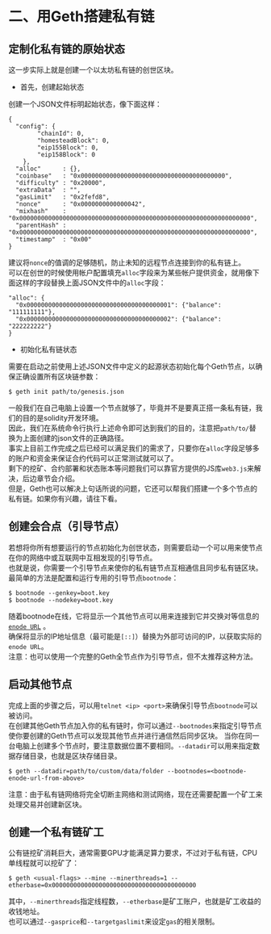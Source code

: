 # 二、用Geth搭建私有链
## 定制化私有链的原始状态
这一步实际上就是创建一个以太坊私有链的创世区块。  
* 首先，创建起始状态  

创建一个JSON文件标明起始状态，像下面这样：  
```
{
  "config": {
        "chainId": 0,
        "homesteadBlock": 0,
        "eip155Block": 0,
        "eip158Block": 0
    },
  "alloc"      : {},
  "coinbase"   : "0x0000000000000000000000000000000000000000",
  "difficulty" : "0x20000",
  "extraData"  : "",
  "gasLimit"   : "0x2fefd8",
  "nonce"      : "0x0000000000000042",
  "mixhash"    : "0x0000000000000000000000000000000000000000000000000000000000000000",
  "parentHash" : "0x0000000000000000000000000000000000000000000000000000000000000000",
  "timestamp"  : "0x00"
}
```
建议将`nonce`的值调的足够随机，防止未知的远程节点连接到你的私有链上。  
可以在创世的时候使用帐户配置填充`alloc`字段来为某些帐户提供资金，就用像下面这样的字段替换上面JSON文件中的`alloc`字段：  
```
"alloc": {
  "0x0000000000000000000000000000000000000001": {"balance": "111111111"},
  "0x0000000000000000000000000000000000000002": {"balance": "222222222"}
}
```
* 初始化私有链状态  

需要在启动之前使用上述JSON文件中定义的起源状态初始化每个Geth节点，以确保正确设置所有区块链参数：  
```
$ geth init path/to/genesis.json
```  
一般我们在自己电脑上设置一个节点就够了，毕竟并不是要真正搭一条私有链，我们的目的是solidity开发环境。  
因此，我们在系统命令行执行上述命令即可达到我们的目的，注意把`path/to/`替换为上面创建的json文件的正确路径。  
事实上目前工作完成之后已经可以满足我们的需求了，只要你在`alloc`字段足够多的账户和资金来保证合约代码可以正常测试就可以了。  
剩下的挖矿、合约部署和状态账本等问题我们可以靠官方提供的JS库`web3.js`来解决，后边章节会介绍。  
但是，Geth也可以解决上句话所说的问题，它还可以帮我们搭建一个多个节点的私有链。如果你有兴趣，请往下看。
## 创建会合点（引导节点）
若想将你所有想要运行的节点初始化为创世状态，则需要启动一个可以用来使节点在你的网络中或互联网中互相发现的引导节点。  
也就是说，你需要一个引导节点来使你的私有链节点互相通信且同步私有链区块。最简单的方法是配置和运行专用的引导节点`bootnode`：  
```
$ bootnode --genkey=boot.key
$ bootnode --nodekey=boot.key
```
随着bootnode在线，它将显示一个其他节点可以用来连接到它并交换对等信息的 [`enode URL`](https://github.com/ethereum/wiki/wiki/enode-url-format) 。  
确保将显示的IP地址信息（最可能是`[::]`）替换为外部可访问的IP，以获取实际的 `enode URL`。  
注意：也可以使用一个完整的Geth全节点作为引导节点，但不太推荐这种方法。
## 启动其他节点
完成上面的步骤之后，可以用`telnet <ip> <port>`来确保引导节点`bootnode`可以被访问。  
在创建其他Geth节点加入你的私有链时，你可以通过`--bootnodes`来指定引导节点使你要创建的Geth节点可以发现其他节点并进行通信然后同步区块。
当你在同一台电脑上创建多个节点时，要注意数据位置不要相同。`--datadir`可以用来指定数据存储目录，也就是区块存储目录。
```
$ geth --datadir=path/to/custom/data/folder --bootnodes=<bootnode-enode-url-from-above>
```
注意：由于私有链网络将完全切断主网络和测试网络，现在还需要配置一个矿工来处理交易并创建新区块。
## 创建一个私有链矿工
公有链挖矿消耗巨大，通常需要GPU才能满足算力要求，不过对于私有链，CPU单线程就可以挖矿了：
```
$ geth <usual-flags> --mine --minerthreads=1 --etherbase=0x0000000000000000000000000000000000000000
```
其中，`--minerthreads`指定线程数，`--etherbase`是矿工账户，也就是矿工收益的收钱地址。  
也可以通过`--gasprice`和`--targetgaslimit`来设定`gas`的相关限制。
